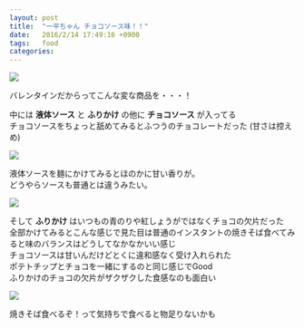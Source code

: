 ```yaml
---
layout: post
title:  "一平ちゃん チョコソース味！！"
date:   2016/2/14 17:49:16 +0900
tags:   food
categories:
---
```


<span itemtype="http://schema.org/Photograph" itemscope="itemscope"><img class="magnifiable" src="https://lh3.googleusercontent.com/-YMM31r1s894/VsA-D3HphOI/AAAAAAAARFY/RstzDy-X0Ck/s1024/DSC03609.jpg" itemprop="image"></span>

バレンタインだからってこんな変な商品を・・・！

中には **液体ソース** と **ふりかけ** の他に **チョコソース** が入ってる  
チョコソースをちょっと舐めてみるとふつうのチョコレートだった (甘さは控えめ)

<span itemtype="http://schema.org/Photograph" itemscope="itemscope"><img class="magnifiable" src="https://lh3.googleusercontent.com/-YDQ889thHfk/VsA-n_d7QGI/AAAAAAAARFg/otT8OY-Xjdk/s1024/DSC03610.png" itemprop="image"></span>

液体ソースを麺にかけてみるとほのかに甘い香りが。  
どうやらソースも普通とは違うみたい。

<span itemtype="http://schema.org/Photograph" itemscope="itemscope"><img class="magnifiable" src="https://lh3.googleusercontent.com/-xST34Mas7ak/VsA-xdhncdI/AAAAAAAARFo/sj9uaL3CBPw/s1024/DSC03611.png" itemprop="image"></span>

そして **ふりかけ** はいつもの青のりや紅しょうがではなくチョコの欠片だった  
全部かけてみるとこんな感じで見た目は普通のインスタントの焼きそば食べてみると味のバランスはどうしてなかなかいい感じ  
チョコソースは甘いんだけどとくに違和感なく受け入れられた  
ポテトチップとチョコを一緒にするのと同じ感じでGood  
ふりかけのチョコの欠片がザクザクした食感なのも面白い  

<span itemtype="http://schema.org/Photograph" itemscope="itemscope"><img class="magnifiable" src="https://lh3.googleusercontent.com/-IOxQji3rgjw/VsA_CPDbuNI/AAAAAAAARFs/Eo2O0OX3zXI/s1024/DSC03612.png" itemprop="image"></span>

焼きそば食べるぞ！って気持ちで食べると物足りないかも

